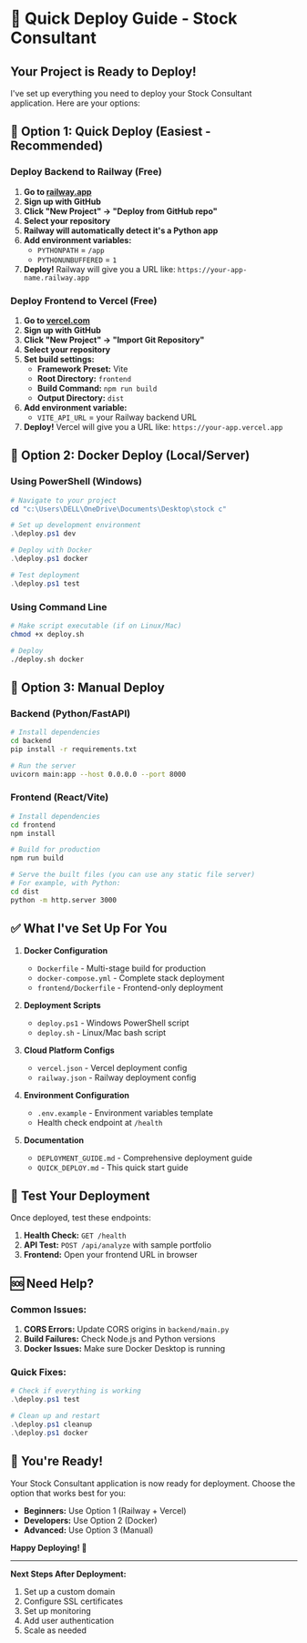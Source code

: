 # 🚀 Quick Deploy Guide - Stock Consultant

## Your Project is Ready to Deploy! 

I've set up everything you need to deploy your Stock Consultant application. Here are your options:

## 🎯 Option 1: Quick Deploy (Easiest - Recommended)

### Deploy Backend to Railway (Free)

1. **Go to [railway.app](https://railway.app)**
2. **Sign up with GitHub**
3. **Click "New Project" → "Deploy from GitHub repo"**
4. **Select your repository**
5. **Railway will automatically detect it's a Python app**
6. **Add environment variables:**
   - `PYTHONPATH` = `/app`
   - `PYTHONUNBUFFERED` = `1`
7. **Deploy!** Railway will give you a URL like: `https://your-app-name.railway.app`

### Deploy Frontend to Vercel (Free)

1. **Go to [vercel.com](https://vercel.com)**
2. **Sign up with GitHub**
3. **Click "New Project" → "Import Git Repository"**
4. **Select your repository**
5. **Set build settings:**
   - **Framework Preset:** Vite
   - **Root Directory:** `frontend`
   - **Build Command:** `npm run build`
   - **Output Directory:** `dist`
6. **Add environment variable:**
   - `VITE_API_URL` = your Railway backend URL
7. **Deploy!** Vercel will give you a URL like: `https://your-app.vercel.app`

## 🐳 Option 2: Docker Deploy (Local/Server)

### Using PowerShell (Windows)

```powershell
# Navigate to your project
cd "c:\Users\DELL\OneDrive\Documents\Desktop\stock c"

# Set up development environment
.\deploy.ps1 dev

# Deploy with Docker
.\deploy.ps1 docker

# Test deployment
.\deploy.ps1 test
```

### Using Command Line

```bash
# Make script executable (if on Linux/Mac)
chmod +x deploy.sh

# Deploy
./deploy.sh docker
```

## 🔧 Option 3: Manual Deploy

### Backend (Python/FastAPI)

```bash
# Install dependencies
cd backend
pip install -r requirements.txt

# Run the server
uvicorn main:app --host 0.0.0.0 --port 8000
```

### Frontend (React/Vite)

```bash
# Install dependencies
cd frontend
npm install

# Build for production
npm run build

# Serve the built files (you can use any static file server)
# For example, with Python:
cd dist
python -m http.server 3000
```

## ✅ What I've Set Up For You

1. **Docker Configuration**
   - `Dockerfile` - Multi-stage build for production
   - `docker-compose.yml` - Complete stack deployment
   - `frontend/Dockerfile` - Frontend-only deployment

2. **Deployment Scripts**
   - `deploy.ps1` - Windows PowerShell script
   - `deploy.sh` - Linux/Mac bash script

3. **Cloud Platform Configs**
   - `vercel.json` - Vercel deployment config
   - `railway.json` - Railway deployment config

4. **Environment Configuration**
   - `.env.example` - Environment variables template
   - Health check endpoint at `/health`

5. **Documentation**
   - `DEPLOYMENT_GUIDE.md` - Comprehensive deployment guide
   - `QUICK_DEPLOY.md` - This quick start guide

## 🧪 Test Your Deployment

Once deployed, test these endpoints:

1. **Health Check:** `GET /health`
2. **API Test:** `POST /api/analyze` with sample portfolio
3. **Frontend:** Open your frontend URL in browser

## 🆘 Need Help?

### Common Issues:

1. **CORS Errors:** Update CORS origins in `backend/main.py`
2. **Build Failures:** Check Node.js and Python versions
3. **Docker Issues:** Make sure Docker Desktop is running

### Quick Fixes:

```powershell
# Check if everything is working
.\deploy.ps1 test

# Clean up and restart
.\deploy.ps1 cleanup
.\deploy.ps1 docker
```

## 🎉 You're Ready!

Your Stock Consultant application is now ready for deployment. Choose the option that works best for you:

- **Beginners:** Use Option 1 (Railway + Vercel)
- **Developers:** Use Option 2 (Docker)
- **Advanced:** Use Option 3 (Manual)

**Happy Deploying! 🚀**

---

**Next Steps After Deployment:**
1. Set up a custom domain
2. Configure SSL certificates
3. Set up monitoring
4. Add user authentication
5. Scale as needed
